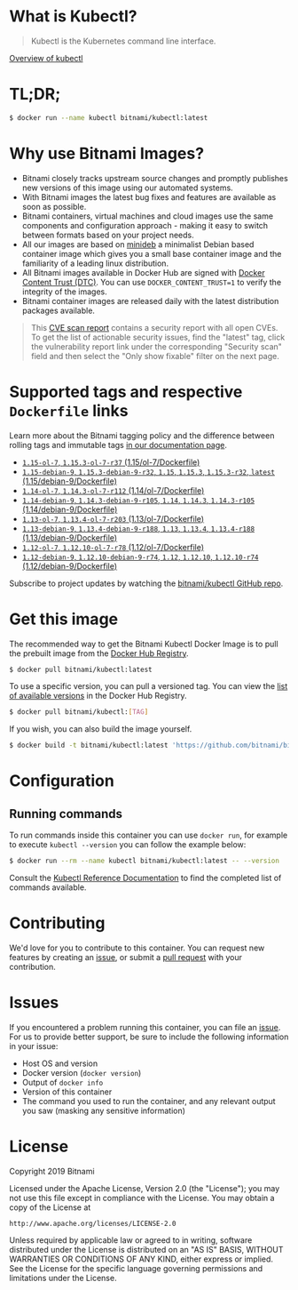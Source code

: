 
# What is Kubectl?

> Kubectl is the Kubernetes command line interface.

[Overview of kubectl](https://kubernetes.io/docs/reference/kubectl/overview/)

# TL;DR;

```bash
$ docker run --name kubectl bitnami/kubectl:latest
```

# Why use Bitnami Images?

* Bitnami closely tracks upstream source changes and promptly publishes new versions of this image using our automated systems.
* With Bitnami images the latest bug fixes and features are available as soon as possible.
* Bitnami containers, virtual machines and cloud images use the same components and configuration approach - making it easy to switch between formats based on your project needs.
* All our images are based on [minideb](https://github.com/bitnami/minideb) a minimalist Debian based container image which gives you a small base container image and the familiarity of a leading linux distribution.
* All Bitnami images available in Docker Hub are signed with [Docker Content Trust (DTC)](https://docs.docker.com/engine/security/trust/content_trust/). You can use `DOCKER_CONTENT_TRUST=1` to verify the integrity of the images.
* Bitnami container images are released daily with the latest distribution packages available.


> This [CVE scan report](https://quay.io/repository/bitnami/kubectl?tab=tags) contains a security report with all open CVEs. To get the list of actionable security issues, find the "latest" tag, click the vulnerability report link under the corresponding "Security scan" field and then select the "Only show fixable" filter on the next page.

# Supported tags and respective `Dockerfile` links

Learn more about the Bitnami tagging policy and the difference between rolling tags and immutable tags [in our documentation page](https://docs.bitnami.com/containers/how-to/understand-rolling-tags-containers/).


* [`1.15-ol-7`, `1.15.3-ol-7-r37` (1.15/ol-7/Dockerfile)](https://github.com/bitnami/bitnami-docker-kubectl/blob/1.15.3-ol-7-r37/1.15/ol-7/Dockerfile)
* [`1.15-debian-9`, `1.15.3-debian-9-r32`, `1.15`, `1.15.3`, `1.15.3-r32`, `latest` (1.15/debian-9/Dockerfile)](https://github.com/bitnami/bitnami-docker-kubectl/blob/1.15.3-debian-9-r32/1.15/debian-9/Dockerfile)
* [`1.14-ol-7`, `1.14.3-ol-7-r112` (1.14/ol-7/Dockerfile)](https://github.com/bitnami/bitnami-docker-kubectl/blob/1.14.3-ol-7-r112/1.14/ol-7/Dockerfile)
* [`1.14-debian-9`, `1.14.3-debian-9-r105`, `1.14`, `1.14.3`, `1.14.3-r105` (1.14/debian-9/Dockerfile)](https://github.com/bitnami/bitnami-docker-kubectl/blob/1.14.3-debian-9-r105/1.14/debian-9/Dockerfile)
* [`1.13-ol-7`, `1.13.4-ol-7-r203` (1.13/ol-7/Dockerfile)](https://github.com/bitnami/bitnami-docker-kubectl/blob/1.13.4-ol-7-r203/1.13/ol-7/Dockerfile)
* [`1.13-debian-9`, `1.13.4-debian-9-r188`, `1.13`, `1.13.4`, `1.13.4-r188` (1.13/debian-9/Dockerfile)](https://github.com/bitnami/bitnami-docker-kubectl/blob/1.13.4-debian-9-r188/1.13/debian-9/Dockerfile)
* [`1.12-ol-7`, `1.12.10-ol-7-r78` (1.12/ol-7/Dockerfile)](https://github.com/bitnami/bitnami-docker-kubectl/blob/1.12.10-ol-7-r78/1.12/ol-7/Dockerfile)
* [`1.12-debian-9`, `1.12.10-debian-9-r74`, `1.12`, `1.12.10`, `1.12.10-r74` (1.12/debian-9/Dockerfile)](https://github.com/bitnami/bitnami-docker-kubectl/blob/1.12.10-debian-9-r74/1.12/debian-9/Dockerfile)

Subscribe to project updates by watching the [bitnami/kubectl GitHub repo](https://github.com/bitnami/bitnami-docker-kubectl).

# Get this image

The recommended way to get the Bitnami Kubectl Docker Image is to pull the prebuilt image from the [Docker Hub Registry](https://hub.docker.com/r/bitnami/kubectl).

```bash
$ docker pull bitnami/kubectl:latest
```

To use a specific version, you can pull a versioned tag. You can view the [list of available versions](https://hub.docker.com/r/bitnami/kubectl/tags/) in the Docker Hub Registry.

```bash
$ docker pull bitnami/kubectl:[TAG]
```

If you wish, you can also build the image yourself.

```bash
$ docker build -t bitnami/kubectl:latest 'https://github.com/bitnami/bitnami-docker-kubectl.git#master:1.15/debian-9'
```

# Configuration

## Running commands

To run commands inside this container you can use `docker run`, for example to execute `kubectl --version` you can follow the example below:

```bash
$ docker run --rm --name kubectl bitnami/kubectl:latest -- --version
```

Consult the [Kubectl Reference Documentation](https://kubernetes.io/docs/reference/generated/kubectl/kubectl-commands) to find the completed list of commands available.

# Contributing

We'd love for you to contribute to this container. You can request new features by creating an [issue](https://github.com/bitnami/bitnami-docker-kubectl/issues), or submit a [pull request](https://github.com/bitnami/bitnami-docker-kubectl/pulls) with your contribution.

# Issues

If you encountered a problem running this container, you can file an [issue](https://github.com/bitnami/bitnami-docker-kubectl/issues). For us to provide better support, be sure to include the following information in your issue:

- Host OS and version
- Docker version (`docker version`)
- Output of `docker info`
- Version of this container
- The command you used to run the container, and any relevant output you saw (masking any sensitive information)

# License

Copyright 2019 Bitnami

Licensed under the Apache License, Version 2.0 (the "License");
you may not use this file except in compliance with the License.
You may obtain a copy of the License at

    http://www.apache.org/licenses/LICENSE-2.0

Unless required by applicable law or agreed to in writing, software
distributed under the License is distributed on an "AS IS" BASIS,
WITHOUT WARRANTIES OR CONDITIONS OF ANY KIND, either express or implied.
See the License for the specific language governing permissions and
limitations under the License.
